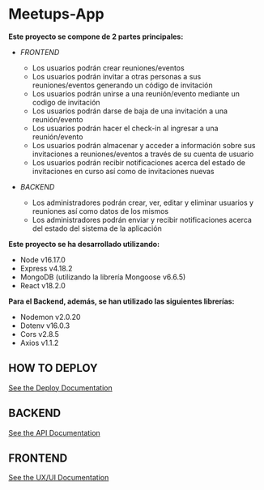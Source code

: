 # Meetups-App



__Este proyecto se compone de 2 partes principales:__

* _FRONTEND_
    * Los usuarios podrán crear reuniones/eventos
    * Los usuarios podrán invitar a otras personas a sus reuniones/eventos generando un código de invitación
    * Los usuarios podrán unirse a una reunión/evento mediante un codigo de invitación
    * Los usuarios podrán darse de baja de una invitación a una reunión/evento
    * Los usuarios podrán hacer el check-in al ingresar a una reunión/evento
    * Los usuarios podrán almacenar y acceder a información sobre sus invitaciones a reuniones/eventos a través de su cuenta de usuario
    * Los usuarios podrán recibir notificaciones acerca del estado de invitaciones en curso así como de invitaciones nuevas

* _BACKEND_
    * Los administradores podrán crear, ver, editar y eliminar usuarios y reuniones así como datos de los mismos
    * Los administradores podrán enviar y recibir notificaciones acerca del estado del sistema de la aplicación




__Este proyecto se ha desarrollado utilizando:__

* Node v16.17.0
* Express v4.18.2
* MongoDB (utilizando la librería Mongoose v6.6.5)
* React v18.2.0


__Para el Backend, además, se han utilizado las siguientes librerías:__

* Nodemon v2.0.20
* Dotenv v16.0.3
* Cors v2.8.5
* Axios v1.1.2


## HOW TO DEPLOY

[See the Deploy Documentation](/docs/deploy.md)


## BACKEND

[See the API Documentation](/docs/api.md)


## FRONTEND

[See the UX/UI Documentation](/docs/ui.md)
